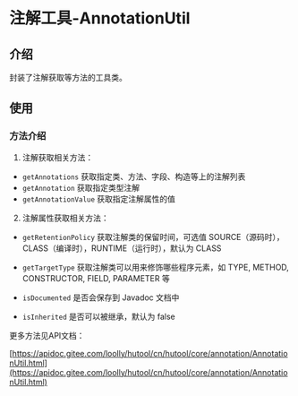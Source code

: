 注解工具-AnnotationUtil
===

## 介绍

封装了注解获取等方法的工具类。

## 使用

### 方法介绍

1. 注解获取相关方法：

- `getAnnotations` 获取指定类、方法、字段、构造等上的注解列表
- `getAnnotation` 获取指定类型注解
- `getAnnotationValue` 获取指定注解属性的值

2. 注解属性获取相关方法：

- `getRetentionPolicy` 获取注解类的保留时间，可选值 SOURCE（源码时），CLASS（编译时），RUNTIME（运行时），默认为 CLASS

- `getTargetType` 获取注解类可以用来修饰哪些程序元素，如 TYPE, METHOD, CONSTRUCTOR, FIELD, PARAMETER 等

- `isDocumented` 是否会保存到 Javadoc 文档中
- `isInherited` 是否可以被继承，默认为 false

更多方法见API文档：

[https://apidoc.gitee.com/loolly/hutool/cn/hutool/core/annotation/AnnotationUtil.html](https://apidoc.gitee.com/loolly/hutool/cn/hutool/core/annotation/AnnotationUtil.html)

